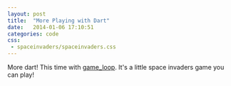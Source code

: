 ```yaml
---
layout: post
title:  "More Playing with Dart"
date:   2014-01-06 17:10:51
categories: code
css:
 - spaceinvaders/spaceinvaders.css
---
```


More dart! This time with [game_loop](http://johnmccutchan.github.io/game_loop_common/GameLoop.html). It's a little space invaders game you can play!

<canvas height="400" width="400"></canvas>

<script type="text/javascript" src="/assets/spaceinvaders/spaceinvaders.dart.precompiled.js"></script>
